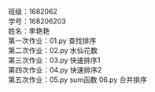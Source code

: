 班级：1682062   
学号：168206203   
姓名：李艳艳  
 第一次作业：01.py 查找排序  
 第二次作业：02.py 水仙花数  
 第三次作业：03.py 快速排序1  
 第四次作业：04.py 快速排序2  
 第五次作业：05.py sum函数     06.py 合并排序        
